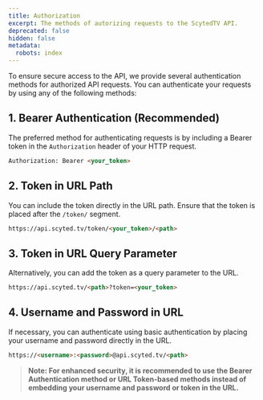 ```yaml
---
title: Authorization
excerpt: The methods of autorizing requests to the ScytedTV API.
deprecated: false
hidden: false
metadata:
  robots: index
---
```

To ensure secure access to the API, we provide several authentication methods for authorized API requests. You can authenticate your requests by using any of the following methods:

## 1. Bearer Authentication (Recommended)

The preferred method for authenticating requests is by including a Bearer token in the `Authorization` header of your HTTP request.

```html HTTP
Authorization: Bearer <your_token>
```

## 2. Token in URL Path

You can include the token directly in the URL path. Ensure that the token is placed after the `/token/` segment.

```html URL
https://api.scyted.tv/token/<your_token>/<path>
```

## 3. Token in URL Query Parameter

Alternatively, you can add the token as a query parameter to the URL.

```html URL
https://api.scyted.tv/<path>?token=<your_token>
```

## 4. Username and Password in URL

If necessary, you can authenticate using basic authentication by placing your username and password directly in the URL.

```html URL
https://<username>:<password>@api.scyted.tv/<path>
```

> **Note: For enhanced security, it is recommended to use the Bearer Authentication method or URL Token-based methods instead of embedding your username and password or token in the URL.**